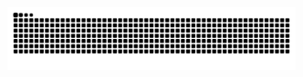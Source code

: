 ![snake gif](https://github.com/danboy-lab/danboy-lab/blob/output/github-contribution-grid-snake.svg)
